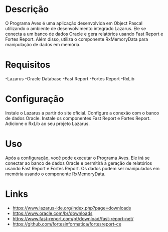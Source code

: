 
# Descrição
O Programa Aves é uma aplicação desenvolvida em Object Pascal utilizando o ambiente de desenvolvimento integrado Lazarus. Ele se conecta a um banco de dados Oracle e gera relatórios usando Fast Report e Fortes Report. Além disso, utiliza o componente RxMemoryData para manipulação de dados em memória.

# Requisitos
-Lazarus
-Oracle Database
-Fast Report
-Fortes Report
-RxLib

# Configuração
Instale o Lazarus a partir do site oficial.
Configure a conexão com o banco de dados Oracle.
Instale os componentes Fast Report e Fortes Report.
Adicione o RxLib ao seu projeto Lazarus.

# Uso
Após a configuração, você pode executar o Programa Aves. Ele irá se conectar ao banco de dados Oracle e permitirá a geração de relatórios usando Fast Report e Fortes Report. Os dados podem ser manipulados em memória usando o componente RxMemoryData.

# Links
- https://www.lazarus-ide.org/index.php?page=downloads
- https://www.oracle.com/br/downloads
- https://www.fast-report.com/pt/download/fast-report-net/
- https://github.com/fortesinformatica/fortesreport-ce

